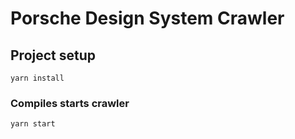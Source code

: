 # Porsche Design System Crawler

## Project setup

```
yarn install
```

### Compiles starts crawler

```
yarn start
```
